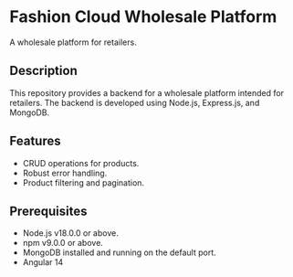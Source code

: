 # Fashion Cloud Wholesale Platform

A wholesale platform for retailers.

## Description

This repository provides a backend for a wholesale platform intended for retailers. The backend is developed using Node.js, Express.js, and MongoDB.

## Features

- CRUD operations for products.
- Robust error handling.
- Product filtering and pagination.

## Prerequisites

- Node.js v18.0.0 or above.
- npm v9.0.0 or above.
- MongoDB installed and running on the default port.
- Angular 14
